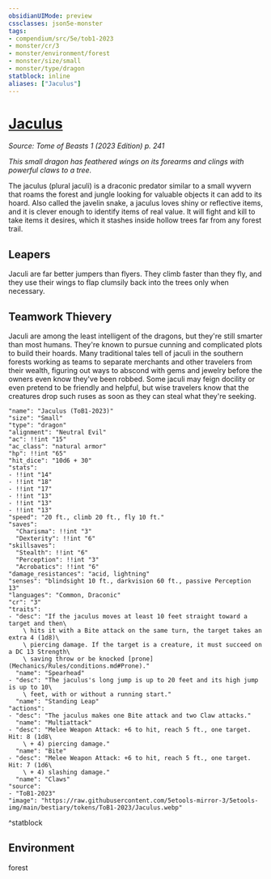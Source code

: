 ```yaml
---
obsidianUIMode: preview
cssclasses: json5e-monster
tags:
- compendium/src/5e/tob1-2023
- monster/cr/3
- monster/environment/forest
- monster/size/small
- monster/type/dragon
statblock: inline
aliases: ["Jaculus"]
---
```

# [Jaculus](Mechanics\bestiary\dragon/jaculus-tob1-2023.md)
*Source: Tome of Beasts 1 (2023 Edition) p. 241*  

*This small dragon has feathered wings on its forearms and clings with powerful claws to a tree.*

The jaculus (plural jaculi) is a draconic predator similar to a small wyvern that roams the forest and jungle looking for valuable objects it can add to its hoard. Also called the javelin snake, a jaculus loves shiny or reflective items, and it is clever enough to identify items of real value. It will fight and kill to take items it desires, which it stashes inside hollow trees far from any forest trail.

## Leapers

Jaculi are far better jumpers than flyers. They climb faster than they fly, and they use their wings to flap clumsily back into the trees only when necessary.

## Teamwork Thievery

Jaculi are among the least intelligent of the dragons, but they're still smarter than most humans. They're known to pursue cunning and complicated plots to build their hoards. Many traditional tales tell of jaculi in the southern forests working as teams to separate merchants and other travelers from their wealth, figuring out ways to abscond with gems and jewelry before the owners even know they've been robbed. Some jaculi may feign docility or even pretend to be friendly and helpful, but wise travelers know that the creatures drop such ruses as soon as they can steal what they're seeking.

```statblock
"name": "Jaculus (ToB1-2023)"
"size": "Small"
"type": "dragon"
"alignment": "Neutral Evil"
"ac": !!int "15"
"ac_class": "natural armor"
"hp": !!int "65"
"hit_dice": "10d6 + 30"
"stats":
- !!int "14"
- !!int "18"
- !!int "17"
- !!int "13"
- !!int "13"
- !!int "13"
"speed": "20 ft., climb 20 ft., fly 10 ft."
"saves":
  "Charisma": !!int "3"
  "Dexterity": !!int "6"
"skillsaves":
  "Stealth": !!int "6"
  "Perception": !!int "3"
  "Acrobatics": !!int "6"
"damage_resistances": "acid, lightning"
"senses": "blindsight 10 ft., darkvision 60 ft., passive Perception 13"
"languages": "Common, Draconic"
"cr": "3"
"traits":
- "desc": "If the jaculus moves at least 10 feet straight toward a target and then\
    \ hits it with a Bite attack on the same turn, the target takes an extra 4 (1d8)\
    \ piercing damage. If the target is a creature, it must succeed on a DC 13 Strength\
    \ saving throw or be knocked [prone](Mechanics/Rules/conditions.md#Prone)."
  "name": "Spearhead"
- "desc": "The jaculus's long jump is up to 20 feet and its high jump is up to 10\
    \ feet, with or without a running start."
  "name": "Standing Leap"
"actions":
- "desc": "The jaculus makes one Bite attack and two Claw attacks."
  "name": "Multiattack"
- "desc": "Melee Weapon Attack: +6 to hit, reach 5 ft., one target. Hit: 8 (1d8\
    \ + 4) piercing damage."
  "name": "Bite"
- "desc": "Melee Weapon Attack: +6 to hit, reach 5 ft., one target. Hit: 7 (1d6\
    \ + 4) slashing damage."
  "name": "Claws"
"source":
- "ToB1-2023"
"image": "https://raw.githubusercontent.com/5etools-mirror-3/5etools-img/main/bestiary/tokens/ToB1-2023/Jaculus.webp"
```
^statblock

## Environment

forest